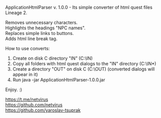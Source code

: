 ApplicationHtmlParser v. 1.0.0 - Its simple converter of html quest files Lineage 2.

Removes unnecessary characters.  
Highlights the headings "NPC names".  
Replaces simple links to buttons.  
Adds html line break tag.  

How to use converts:
1. Create on disk C directory "IN" (C:\IN)
2. Copy all folders with html quest dialogs to the "IN" directory (C:\IN\*)
3. Create a directory "OUT" on disk C (C:\OUT) (converted dialogs will appear in it)
4. Run java -jar ApplicationHtmlParser-1.0.0.jar

Enjoy. :)

https://t.me/netvirus  
https://github.com/netvirus  
https://github.com/yaroslav-tsuprak  
